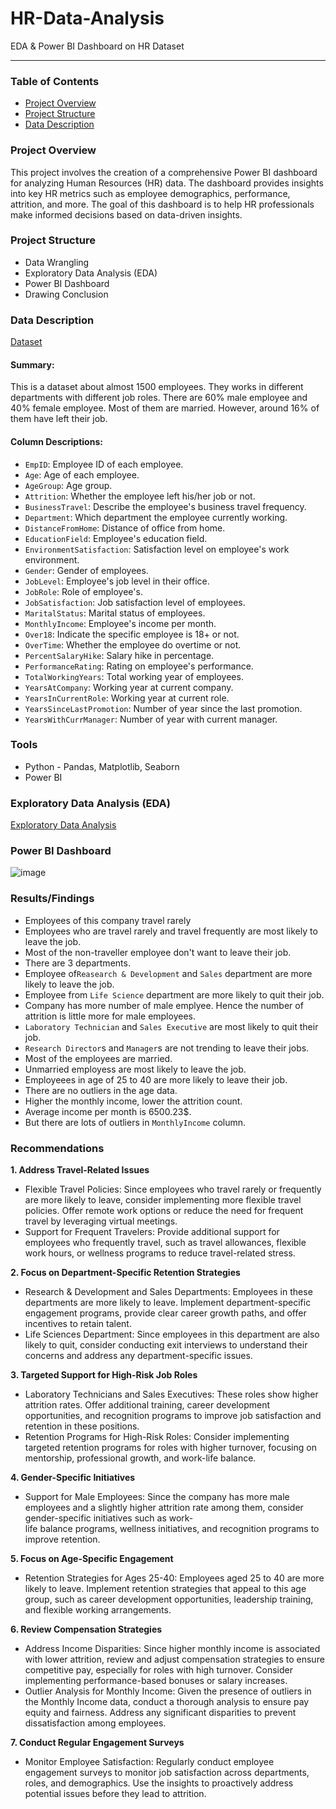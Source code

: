 # HR-Data-Analysis
EDA &amp; Power BI Dashboard on HR Dataset

---
### Table of Contents
- [Project Overview](#project-overview)
- [Project Structure](#project-structure)
- [Data Description](#data-description)

### Project Overview
This project involves the creation of a comprehensive Power BI dashboard for analyzing Human Resources (HR) data. The dashboard provides insights into key HR metrics such as employee demographics, performance, attrition, and more. The goal of this dashboard is to help HR professionals make informed decisions based on data-driven insights.

### Project Structure
- Data Wrangling
- Exploratory Data Analysis (EDA)
- Power BI Dashboard
- Drawing Conclusion

### Data Description
[Dataset](https://www.kaggle.com/datasets/imtiajemon/hr-dataset/data)

#### Summary:
This is a dataset about almost 1500 employees. They works in different departments with different job roles. There are 60% male employee and 40% female employee. Most of them are married. However, around 16% of them have left their job.

#### Column Descriptions:
- `EmpID`: Employee ID of each employee.
- `Age`: Age of each employee.
- `AgeGroup`: Age group.
- `Attrition`: Whether the employee left his/her job or not.
- `BusinessTravel`: Describe the employee's business travel frequency.
- `Department`: Which department the employee currently working.
- `DistanceFromHome`: Distance of office from home.
- `EducationField`: Employee's education field.
- `EnvironmentSatisfaction`: Satisfaction level on employee's work environment.
- `Gender`: Gender of employees.
- `JobLevel`: Employee's job level in their office.
- `JobRole`: Role of employee's.
- `JobSatisfaction`: Job satisfaction level of employees.
- `MaritalStatus`: Marital status of employees.
- `MonthlyIncome`: Employee's income per month.
- `Over18`: Indicate the specific employee is 18+ or not.
- `OverTime`: Whether the employee do overtime or not.
- `PercentSalaryHike`: Salary hike in percentage.
- `PerformanceRating`: Rating on employee's performance.
- `TotalWorkingYears`: Total working year of employees.
- `YearsAtCompany`: Working year at current company.
- `YearsInCurrentRole`: Working year at current role.
- `YearsSinceLastPromotion`: Number of year since the last promotion.
- `YearsWithCurrManager`: Number of year with current manager.

### Tools
- Python - Pandas, Matplotlib, Seaborn
- Power BI

### Exploratory Data Analysis (EDA)
[Exploratory Data Analysis]()

### Power BI Dashboard

![image](https://github.com/user-attachments/assets/80c1341f-64c5-4c67-af4f-b030750aa451)

### Results/Findings
 - Employees of this company travel rarely
 - Employees who are travel rarely and travel frequently are most likely to leave the job.
 - Most of the non-traveller employee don't want to leave their job.
- There are 3 departments.
- Employee of`Reasearch & Development` and `Sales` department are more likely to leave the job.
- Employee from `Life Science` department are more likely to quit their job.
- Company has more number of male emplyee. Hence the number of attrition is little more for male employees.
- `Laboratory Technician` and `Sales Executive` are most likely to quit their job.
- `Research Director`s and `Manager`s are not trending to leave their jobs.
- Most of the employees are married.
- Unmarried employess are most likely to leave the job.
- Employeees in age of 25 to 40 are more likely to leave their job.
- There are no outliers in the age data.
- Higher the monthly income, lower the attrition count.
- Average income per month is 6500.23$.
- But there are lots of outliers in `MonthlyIncome` column.

### Recommendations
**1. Address Travel-Related Issues**
- Flexible Travel Policies: Since employees who travel rarely or frequently are more likely to leave, consider implementing more flexible travel policies. Offer remote work 
  options or reduce the need for frequent travel by leveraging virtual meetings.
- Support for Frequent Travelers: Provide additional support for employees who frequently travel, such as travel allowances, flexible work hours, or wellness programs to 
  reduce travel-related stress.
  
**2. Focus on Department-Specific Retention Strategies**
- Research & Development and Sales Departments: Employees in these departments are more likely to leave. Implement department-specific engagement programs, provide clear 
  career growth paths, and offer incentives to retain talent.
- Life Sciences Department: Since employees in this department are also likely to quit, consider conducting exit interviews to understand their concerns and address any 
  department-specific issues.
  
**3. Targeted Support for High-Risk Job Roles**
- Laboratory Technicians and Sales Executives: These roles show higher attrition rates. Offer additional training, career development opportunities, and recognition programs 
  to improve job satisfaction and retention in these positions.
- Retention Programs for High-Risk Roles: Consider implementing targeted retention programs for roles with higher turnover, focusing on mentorship, professional growth, and 
  work-life balance.
  
**4. Gender-Specific Initiatives**
- Support for Male Employees: Since the company has more male employees and a slightly higher attrition rate among them, consider gender-specific initiatives such as work-  
  life balance programs, wellness initiatives, and recognition programs to improve retention.
  
**5. Focus on Age-Specific Engagement**
- Retention Strategies for Ages 25-40: Employees aged 25 to 40 are more likely to leave. Implement retention strategies that appeal to this age group, such as career 
  development opportunities, leadership training, and flexible working arrangements.
  
**6. Review Compensation Strategies**
- Address Income Disparities: Since higher monthly income is associated with lower attrition, review and adjust compensation strategies to ensure competitive pay, especially 
  for roles with high turnover. Consider implementing performance-based bonuses or salary increases.
- Outlier Analysis for Monthly Income: Given the presence of outliers in the Monthly Income data, conduct a thorough analysis to ensure pay equity and fairness. Address any 
  significant disparities to prevent dissatisfaction among employees.
  
**7. Conduct Regular Engagement Surveys**
- Monitor Employee Satisfaction: Regularly conduct employee engagement surveys to monitor job satisfaction across departments, roles, and demographics. Use the insights to 
  proactively address potential issues before they lead to attrition.

